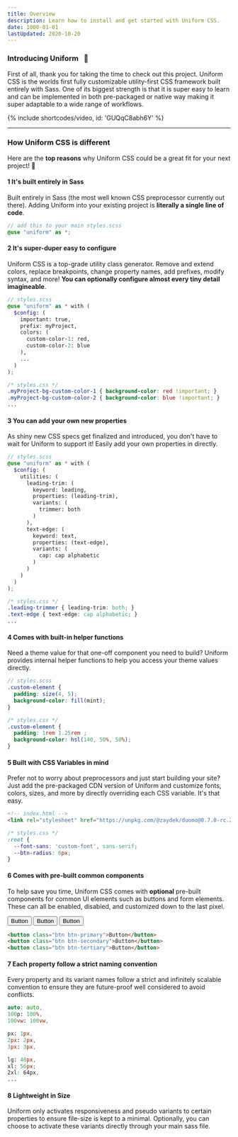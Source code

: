 ```yaml
---
title: Overview
description: Learn how to install and get started with Uniform CSS.
date: 1000-01-01
lastUpdated: 2020-10-20
---
```


### Introducing Uniform &nbsp;&nbsp;🦄

First of all, thank you for taking the time to check out this project. Uniform CSS is the worlds first fully customizable utility-first CSS framework built entirely with Sass. One of its biggest strength is that it is super easy to learn and can be implemented in both pre-packaged or native way making it super adaptable to a wide range of workflows.

{% include shortcodes/video, id: 'GUQqC8abh6Y' %}

---

### How Uniform CSS is different

Here are the **top reasons** why Uniform CSS could be a great fit for your next project! 🚀

<h4><span class="w-24 h-24 mr-8 inline-flex align-items-center justify-content-center font-sm font-700 leading-none bg-silver-200 leading-1 text-black radius-round">1</span> It's built entirely in Sass</h4>

Built entirely in Sass (the most well known CSS preprocessor currently out there). Adding Uniform into your existing project is **literally a single line of code**.

```scss
// add this to your main styles.scss
@use "uniform" as *;
```

<h4><span class="w-24 h-24 mr-8 inline-flex align-items-center justify-content-center font-sm font-600 leading-none bg-silver-200 leading-1 text-black radius-round">2</span> It's super-duper easy to configure</h4>

Uniform CSS is a top-grade utility class generator. Remove and extend colors, replace breakpoints, change property names, add prefixes, modify syntax, and more! **You can optionally configure almost every tiny detail imagineable**.

```scss
// styles.scss
@use "uniform" as * with (
  $config: (
    important: true,
    prefix: myProject,
    colors: (
      custom-color-1: red,
      custom-color-2: blue
    ),
    ...
  )
);
```

```css
/* styles.css */
.myProject-bg-custom-color-1 { background-color: red !important; }
.myProject-bg-custom-color-2 { background-color: blue !important; }
...
```

<h4><span class="w-24 h-24 mr-8 inline-flex align-items-center justify-content-center font-sm font-600 leading-none bg-silver-200 leading-1 text-black radius-round">3</span> You can add your own new properties</h4>

As shiny new CSS specs get finalized and introduced, you don't have to wait for Uniform to support it! Easily add your own properties in directly.

```scss
// styles.scss
@use "uniform" as * with (
  $config: (
    utilities: (
      leading-trim: (
        keyword: leading,
        properties: (leading-trim),
        variants: (
          trimmer: both
        )
      ),
      text-edge: (
        keyword: text,
        properties: (text-edge),
        variants: (
          cap: cap alphabetic
        )
      )
    )
  )
);
```

```css
/* styles.css */
.leading-trimmer { leading-trim: both; }
.text-edge { text-edge: cap alphabetic; }
...
```

<h4><span class="w-24 h-24 mr-8 inline-flex align-items-center justify-content-center font-sm font-600 leading-none bg-silver-200 leading-1 text-black radius-round">4</span> Comes with built-in helper functions</h4>

Need a theme value for that one-off component you need to build? Uniform provides internal helper functions to help you access your theme values directly.

```scss
// styles.scss
.custom-element {
  padding: size(4, 5);
  background-color: fill(mint);
}
```

```css
/* styles.css */
.custom-element {
  padding: 1rem 1.25rem ;
  background-color: hsl(140, 50%, 50%);
}
```

<h4><span class="w-24 h-24 mr-8 inline-flex align-items-center justify-content-center font-sm font-600 leading-none bg-silver-200 leading-1 text-black radius-round">5</span> Built with CSS Variables in mind</h4>

Prefer not to worry about preprocessors and just start building your site? Just add the pre-packaged CDN version of Uniform and customize fonts, colors, sizes, and more by directly overriding each CSS variable. It's that easy.

```html
<!-- index.html -->
<link rel="stylesheet" href="https://unpkg.com/@zaydek/duomo@0.7.0-rc.24/dist/stack.css">
```

```css
/* styles.css */
:root {
  --font-sans: 'custom-font', sans-serif;
  --btn-radius: 6px;
}
```

<h4><span class="w-24 h-24 mr-8 inline-flex align-items-center justify-content-center font-sm font-600 leading-none bg-silver-200 leading-1 text-black radius-round">6</span> Comes with pre-built common components</h4>

To help save you time, Uniform CSS comes with **optional** pre-built components for common UI elements such as buttons and form elements. These can all be enabled, disabled, and customized down to the last pixel.

<section class="radius-sm bg-silver-100 p-6 flex flex-wrap justify-content-center">
  <button class="btn btn-primary mr-4">Button</button>
  <button class="btn btn-secondary mr-4">Button</button>
  <button class="btn btn-tertiary">Button</button>
</section>

```html
<button class="btn btn-primary">Button</button>
<button class="btn btn-secondary">Button</button>
<button class="btn btn-tertiary">Button</button>
```

<h4><span class="w-24 h-24 mr-8 inline-flex align-items-center justify-content-center font-sm font-600 leading-none bg-silver-200 leading-1 text-black radius-round">7</span> Each property follow a strict naming convention</h4>

Every property and its variant names follow a strict and infinitely scalable convention to ensure they are future-proof well considered to avoid conflicts.

```scss
auto: auto,
100p: 100%,
100vw: 100vw,

px: 1px,
2px: 2px,
3px: 3px,

lg: 48px,
xl: 56px;
2xl: 64px,
...
```

<h4><span class="w-24 h-24 mr-8 inline-flex align-items-center justify-content-center font-sm font-600 leading-none bg-silver-200 leading-1 text-black radius-round">8</span> Lightweight in Size</h4>

Uniform only activates responsiveness and pseudo variants to certain properties to ensure file-size is kept to a minimal. Optionally, you can choose to activate these variants directly through your main sass file.